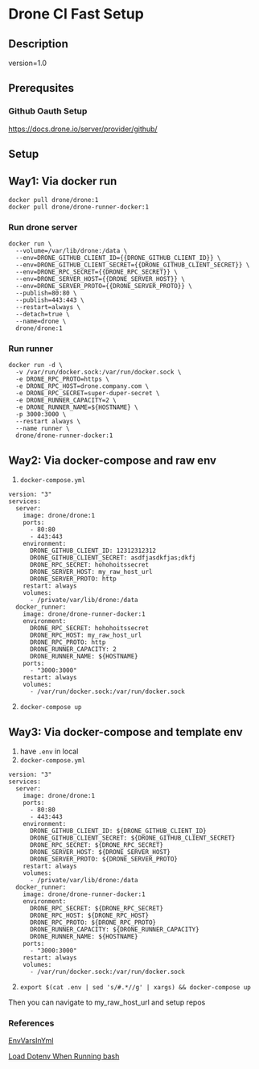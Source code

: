 # Drone CI Fast Setup
## Description
version=1.0
## Prerequsites
### Github Oauth Setup
https://docs.drone.io/server/provider/github/

## Setup
## Way1: Via docker run
```
docker pull drone/drone:1
docker pull drone/drone-runner-docker:1
```
### Run drone server
```
docker run \
  --volume=/var/lib/drone:/data \
  --env=DRONE_GITHUB_CLIENT_ID={{DRONE_GITHUB_CLIENT_ID}} \
  --env=DRONE_GITHUB_CLIENT_SECRET={{DRONE_GITHUB_CLIENT_SECRET}} \
  --env=DRONE_RPC_SECRET={{DRONE_RPC_SECRET}} \
  --env=DRONE_SERVER_HOST={{DRONE_SERVER_HOST}} \
  --env=DRONE_SERVER_PROTO={{DRONE_SERVER_PROTO}} \
  --publish=80:80 \
  --publish=443:443 \
  --restart=always \
  --detach=true \
  --name=drone \
  drone/drone:1
```

### Run runner
```
docker run -d \
  -v /var/run/docker.sock:/var/run/docker.sock \
  -e DRONE_RPC_PROTO=https \
  -e DRONE_RPC_HOST=drone.company.com \
  -e DRONE_RPC_SECRET=super-duper-secret \
  -e DRONE_RUNNER_CAPACITY=2 \
  -e DRONE_RUNNER_NAME=${HOSTNAME} \
  -p 3000:3000 \
  --restart always \
  --name runner \
  drone/drone-runner-docker:1
```
## Way2: Via docker-compose and raw env
1. `docker-compose.yml`
```
version: "3"
services:
  server:
    image: drone/drone:1
    ports:
      - 80:80
      - 443:443
    environment:
      DRONE_GITHUB_CLIENT_ID: 12312312312
      DRONE_GITHUB_CLIENT_SECRET: asdfjasdkfjas;dkfj
      DRONE_RPC_SECRET: hohohoitssecret
      DRONE_SERVER_HOST: my_raw_host_url
      DRONE_SERVER_PROTO: http
    restart: always
    volumes:
      - /private/var/lib/drone:/data
  docker_runner:
    image: drone/drone-runner-docker:1
    environment:
      DRONE_RPC_SECRET: hohohoitssecret
      DRONE_RPC_HOST: my_raw_host_url
      DRONE_RPC_PROTO: http
      DRONE_RUNNER_CAPACITY: 2
      DRONE_RUNNER_NAME: ${HOSTNAME}
    ports:
      - "3000:3000"
    restart: always
    volumes:
      - /var/run/docker.sock:/var/run/docker.sock
```
2. `docker-compose up`
## Way3: Via docker-compose and template env
1. have `.env` in local
2. `docker-compose.yml`
```
version: "3"
services:
  server:
    image: drone/drone:1
    ports:
      - 80:80
      - 443:443
    environment:
      DRONE_GITHUB_CLIENT_ID: ${DRONE_GITHUB_CLIENT_ID}
      DRONE_GITHUB_CLIENT_SECRET: ${DRONE_GITHUB_CLIENT_SECRET}
      DRONE_RPC_SECRET: ${DRONE_RPC_SECRET}
      DRONE_SERVER_HOST: ${DRONE_SERVER_HOST}
      DRONE_SERVER_PROTO: ${DRONE_SERVER_PROTO}
    restart: always
    volumes:
      - /private/var/lib/drone:/data
  docker_runner:
    image: drone/drone-runner-docker:1
    environment:
      DRONE_RPC_SECRET: ${DRONE_RPC_SECRET}
      DRONE_RPC_HOST: ${DRONE_RPC_HOST}
      DRONE_RPC_PROTO: ${DRONE_RPC_PROTO}
      DRONE_RUNNER_CAPACITY: ${DRONE_RUNNER_CAPACITY}
      DRONE_RUNNER_NAME: ${HOSTNAME}
    ports:
      - "3000:3000"
    restart: always
    volumes:
      - /var/run/docker.sock:/var/run/docker.sock
```
2. `export $(cat .env | sed 's/#.*//g' | xargs) && docker-compose up`

Then you can navigate to my_raw_host_url and setup repos
### References
[EnvVarsInYml](https://stackoverflow.com/questions/29377853/how-to-use-environment-variables-in-docker-compose)

[Load Dotenv When Running bash](https://gist.github.com/mihow/9c7f559807069a03e302605691f85572)
